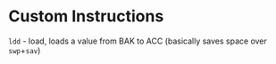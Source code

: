 # Custom Instructions
`ldd` - load, loads a value from BAK to ACC (basically saves space over `swp`+`sav`)